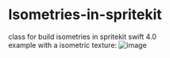 # Isometries-in-spritekit
class for build isometries in spritekit swift 4.0 <br />
example with a isometric texture:
![image](https://user-images.githubusercontent.com/36310714/47292770-580b0600-d608-11e8-9e8e-be5a6c7292d3.png)
